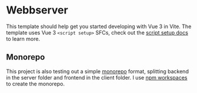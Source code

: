 # Webbserver

This template should help get you started developing with Vue 3 in Vite. The template uses Vue 3 `<script setup>` SFCs, check out the [script setup docs](https://v3.vuejs.org/api/sfc-script-setup.html#sfc-script-setup) to learn more.

## Monorepo

This project is also testing out a simple [monorepo](https://nx.dev/getting-started/tutorials/react-monorepo-tutorial) format, splitting backend in the server folder and frontend in the client folder. I use [npm workspaces](https://docs.npmjs.com/cli/v10/using-npm/workspaces) to create the monorepo.
